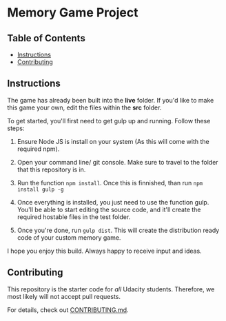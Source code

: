 # Memory Game Project

## Table of Contents

* [Instructions](#instructions)
* [Contributing](#contributing)

## Instructions

The game has already been built into the **live** folder. If you'd like to make this game your own, edit the files within the **src** folder.

To get started, you'll first need to get gulp up and running. Follow these steps:

1) Ensure Node JS is install on your system (As this will come with the required npm).

2) Open your command line/ git console. Make sure to travel to the folder that this repository is in.

3) Run the function `npm install`. Once this is finnished, than run `npm install gulp -g`

4) Once everything is installed, you just need to use the function gulp. You'll be able to start editing the source code, and it'll create the required hostable files in the test folder.

5) Once you're done, run `gulp dist`. This will create the distribution ready code of your custom memory game.

I hope you enjoy this build. Always happy to receive input and ideas.

## Contributing

This repository is the starter code for _all_ Udacity students. Therefore, we most likely will not accept pull requests.

For details, check out [CONTRIBUTING.md](CONTRIBUTING.md).
